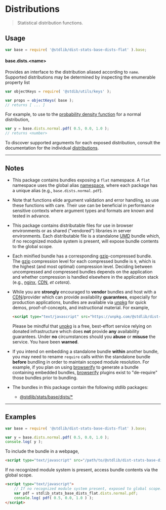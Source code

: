 <!--

@license Apache-2.0

Copyright (c) 2020 The Stdlib Authors.

Licensed under the Apache License, Version 2.0 (the "License");
you may not use this file except in compliance with the License.
You may obtain a copy of the License at

   http://www.apache.org/licenses/LICENSE-2.0

Unless required by applicable law or agreed to in writing, software
distributed under the License is distributed on an "AS IS" BASIS,
WITHOUT WARRANTIES OR CONDITIONS OF ANY KIND, either express or implied.
See the License for the specific language governing permissions and
limitations under the License.

-->

# Distributions

> Statistical distribution functions.

<section class="intro">

</section>

<!-- /.intro -->

<section class="usage">

## Usage

```javascript
var base = require( '@stdlib/dist-stats-base-dists-flat' ).base;
```

#### base.dists.&lt;name&gt;

Provides an interface to the distribution aliased according to `name`. Supported distributions may be determined by inspecting the enumerable property list

```javascript
var objectKeys = require( '@stdib/utils/keys' );

var props = objectKeys( base );
// returns [ ... ]
```

For example, to use to the [probability density function][@stdlib/stats/base/dists/normal/pdf] for a normal distribution,

```javascript
var y = base.dists.normal.pdf( 0.5, 0.0, 1.0 );
// returns <number>
```

To discover supported arguments for each exposed distribution, consult the documentation for the individual [distributions][@stdlib/stats/base/dists].

</section>

<!-- /.usage -->

* * *

<section class="notes">

## Notes

-   This package contains bundles exposing a `flat` namespace. A `flat` namespace uses the global alias [namespace][@stdlib/namespace], where each package has a unique alias (e.g., `base.dists.normal.pdf`).

-   Note that functions elide argument validation and error handling, so use these functions with care. Their use can be beneficial in performance sensitive contexts where argument types and formats are known and tested in advance.

-   This package contains distributable files for use in browser environments or as shared ("vendored") libraries in server environments. Each distributable file is a standalone [UMD][umd] bundle which, if no recognized module system is present, will expose bundle contents to the global scope.

-   Each minified bundle has a corresponding [gzip][gzip]-compressed bundle. The [gzip][gzip] compression level for each compressed bundle is `9`, which is the highest (and most optimal) compression level. Deciding between uncompressed and compressed bundles depends on the application and whether compression is handled elsewhere in the application stack (e.g., [nginx][nginx], [CDN][cdn], _et cetera_).

-   While you are **strongly** encouraged to **vendor** bundles and host with a [CDN][cdn]/provider which can provide availability **guarantees**, especially for production applications, bundles are available via [unpkg][unpkg] for quick demos, proof-of-concepts, and instructional material. For example,

    ```html
    <script type="text/javascript" src="https://unpkg.com/@stdlib/dist-stats-base-dists-flat"></script>
    ```

    Please be mindful that [unpkg][unpkg] is a free, best-effort service relying on donated infrastructure which does **not** provide **any** availability guarantees. Under **no** circumstances should you **abuse** or **misuse** the service. You have been **warned**.

-   If you intend on embedding a standalone bundle **within** another bundle, you may need to rename `require` calls within the standalone bundle **before** bundling in order to maintain scoped module resolution. For example, if you plan on using [browserify][browserify] to generate a bundle containing embedded bundles, [browserify][browserify] plugins exist to "de-require" those bundles prior to bundling.

-   The bundles in this package contain the following stdlib packages:

    -   [@stdlib/stats/base/dists/*][@stdlib/stats/base/dists]

</section>

<!-- /.notes -->

* * *

<section class="examples">

## Examples

<!-- eslint no-undef: "error" -->

```javascript
var base = require( '@stdlib/dist-stats-base-dists-flat' ).base;

var y = base.dists.normal.pdf( 0.5, 0.0, 1.0 );
console.log( y );
```

To include the bundle in a webpage,

```html
<script type="text/javascript" src="/path/to/@stdlib/dist-stats-base-dists-flat/build/bundle.min.js"></script>
```

If no recognized module system is present, access bundle contents via the global scope.

```html
<script type="text/javascript">
    // If no recognized module system present, exposed to global scope:
    var pdf = stdlib_stats_base_dists_flat.dists.normal.pdf;
    console.log( pdf( 0.5, 0.0, 1.0 ) );
</script>
```

</section>

<!-- /.examples -->

<section class="links">

[stdlib]: https://github.com/stdlib-js/stdlib

[@stdlib/namespace]: https://github.com/stdlib-js/stdlib/tree/develop/lib/node_modules/%40stdlib/namespace

[@stdlib/stats/base/dists/normal/pdf]: https://github.com/stdlib-js/stdlib/tree/develop/lib/node_modules/%40stdlib/stats/base/dists/normal/pdf

[@stdlib/stats/base/dists]: https://github.com/stdlib-js/stdlib/tree/develop/lib/node_modules/%40stdlib/stats/base/dists

[umd]: https://github.com/umdjs/umd

[gzip]: https://en.wikipedia.org/wiki/Gzip

[nginx]: http://nginx.org/en/docs/

[cdn]: https://en.wikipedia.org/wiki/Content_delivery_network

[unpkg]: https://unpkg.com/#/

[browserify]: https://github.com/browserify/browserify

</section>

<!-- /.links -->

